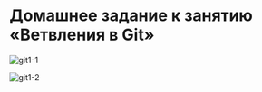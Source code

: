 # Домашнее задание к занятию «Ветвления в Git»

![git1-1](https://github.com/user-attachments/assets/71d71909-0ee3-41d1-be14-63796d49e880)

![git1-2](https://github.com/user-attachments/assets/e9c54100-12a1-46af-afde-f5b6d4a540da)
